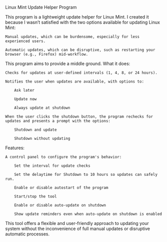 Linux Mint Update Helper Program

This program is a lightweight update helper for Linux Mint. I created it because I wasn’t satisfied with the two options available for updating Linux Mint:

    Manual updates, which can be burdensome, especially for less experienced users.

    Automatic updates, which can be disruptive, such as restarting your browser (e.g., Firefox) mid-workflow.

This program aims to provide a middle ground.
What it does:

    Checks for updates at user-defined intervals (1, 4, 8, or 24 hours).

    Notifies the user when updates are available, with options to:

        Ask later

        Update now

        Always update at shutdown

    When the user clicks the shutdown button, the program rechecks for updates and presents a prompt with the options:

        Shutdown and update

        Shutdown without updating

Features:

    A control panel to configure the program's behavior:

        Set the interval for update checks

        Set the delaytime for Shutdown to 10 hours so updates can safely run.

        Enable or disable autostart of the program

        Start/stop the tool

        Enable or disable auto-update on shutdown

        Show update reminders even when auto-update on shutdown is enabled

This tool offers a flexible and user-friendly approach to updating your system without the inconvenience of full manual updates or disruptive automatic processes.
